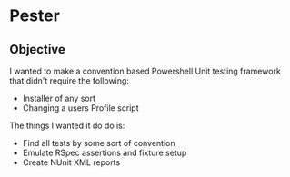 Pester
======

Objective
---------

I wanted to make a convention based Powershell Unit testing framework that didn't require the following:

* Installer of any sort
* Changing a users Profile script

The things I wanted it do do is:

* Find all tests by some sort of convention
* Emulate RSpec assertions and fixture setup
* Create NUnit XML reports
